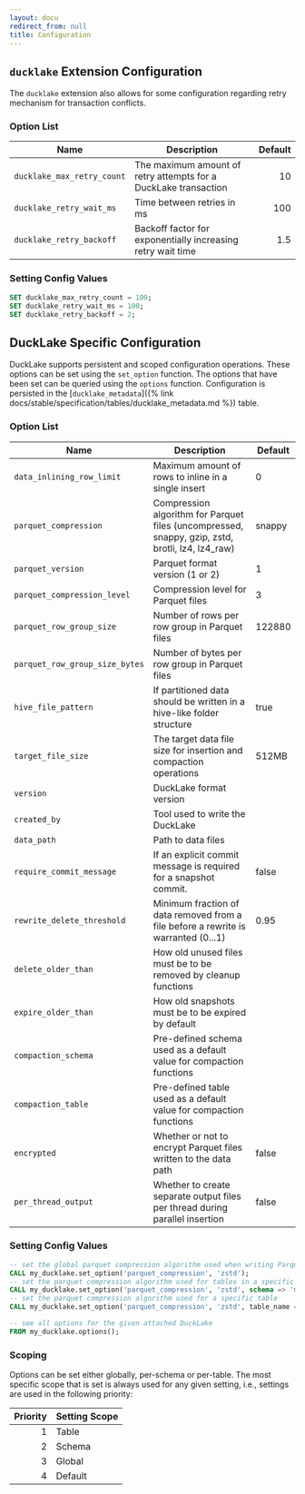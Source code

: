 ```yaml
---
layout: docu
redirect_from: null
title: Configuration
---
```


## `ducklake` Extension Configuration

The `ducklake` extension also allows for some configuration regarding retry mechanism for transaction conflicts.

### Option List

| Name                       | Description                                                     | Default |
| -------------------------- | --------------------------------------------------------------- | ------: |
| `ducklake_max_retry_count` | The maximum amount of retry attempts for a DuckLake transaction |      10 |
| `ducklake_retry_wait_ms`   | Time between retries in ms                                      |     100 |
| `ducklake_retry_backoff`   | Backoff factor for exponentially increasing retry wait time     |     1.5 |

### Setting Config Values

```sql
SET ducklake_max_retry_count = 100;
SET ducklake_retry_wait_ms = 100;
SET ducklake_retry_backoff = 2;
```

## DuckLake Specific Configuration

DuckLake supports persistent and scoped configuration operations.
These options can be set using the `set_option` function.
The options that have been set can be queried using the `options` function.
Configuration is persisted in the [`ducklake_metadata`]({% link docs/stable/specification/tables/ducklake_metadata.md %}) table.

### Option List

| Name                           | Description                                                                                      | Default |
| ------------------------------ | ------------------------------------------------------------------------------------------------ | ------- |
| `data_inlining_row_limit`      | Maximum amount of rows to inline in a single insert                                              | 0       |
| `parquet_compression`          | Compression algorithm for Parquet files (uncompressed, snappy, gzip, zstd, brotli, lz4, lz4_raw) | snappy  |
| `parquet_version`              | Parquet format version (1 or 2)                                                                  | 1       |
| `parquet_compression_level`    | Compression level for Parquet files                                                              | 3       |
| `parquet_row_group_size`       | Number of rows per row group in Parquet files                                                    | 122880  |
| `parquet_row_group_size_bytes` | Number of bytes per row group in Parquet files                                                   |         |
| `hive_file_pattern`            | If partitioned data should be written in a hive-like folder structure                            | true    |
| `target_file_size`             | The target data file size for insertion and compaction operations                                | 512MB   |
| `version`                      | DuckLake format version                                                                          |         |
| `created_by`                   | Tool used to write the DuckLake                                                                  |         |
| `data_path`                    | Path to data files                                                                               |         |
| `require_commit_message`       | If an explicit commit message is required for a snapshot commit.                                 | false   |
| `rewrite_delete_threshold`     | Minimum fraction of data removed from a file before a rewrite is warranted (0...1)               | 0.95    |
| `delete_older_than`            | How old unused files must be to be removed by cleanup functions                                  |         |
| `expire_older_than`            | How old snapshots must be to be expired by default                                               |         |
| `compaction_schema`            | Pre-defined schema used as a default value for compaction functions                              |         |
| `compaction_table`             | Pre-defined table used as a default value for compaction functions                               |         |
| `encrypted`                    | Whether or not to encrypt Parquet files written to the data path                                 | false   |
| `per_thread_output`            | Whether to create separate output files per thread during parallel insertion                     | false   |

### Setting Config Values

```sql
-- set the global parquet compression algorithm used when writing Parquet files
CALL my_ducklake.set_option('parquet_compression', 'zstd');
-- set the parquet compression algorithm used for tables in a specific schema
CALL my_ducklake.set_option('parquet_compression', 'zstd', schema => 'my_schema');
-- set the parquet compression algorithm used for a specific table
CALL my_ducklake.set_option('parquet_compression', 'zstd', table_name => 'my_table');

-- see all options for the given attached DuckLake
FROM my_ducklake.options();
```

### Scoping

Options can be set either globally, per-schema or per-table.
The most specific scope that is set is always used for any given setting, i.e., settings are used in the following priority:

| Priority | Setting Scope |
| -------: | ------------- |
|        1 | Table         |
|        2 | Schema        |
|        3 | Global        |
|        4 | Default       |
